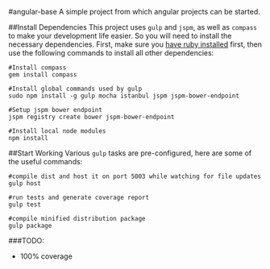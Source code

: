 #angular-base
A simple project from which angular projects can be started.

##Install Dependencies
This project uses `gulp` and `jspm`, as well as `compass` to make your development life easier. So you will need to install the necessary dependencies. First, make sure you [have ruby installed](https://www.ruby-lang.org/en/documentation/installation/)  first, then use the following commands to install all other dependencies:
```shell
#Install compass
gem install compass

#Install global commands used by gulp
sudo npm install -g gulp mocha istanbul jspm jspm-bower-endpoint

#Setup jspm bower endpoint
jspm registry create bower jspm-bower-endpoint

#Install local node modules
npm install
```


##Start Working
Various `gulp` tasks are pre-configured, here are some of the useful commands:
```shell
#compile dist and host it on port 5003 while watching for file updates
gulp host

#run tests and generate coverage report
gulp test

#compile minified distribution package
gulp package
```

###TODO:
- 100% coverage
